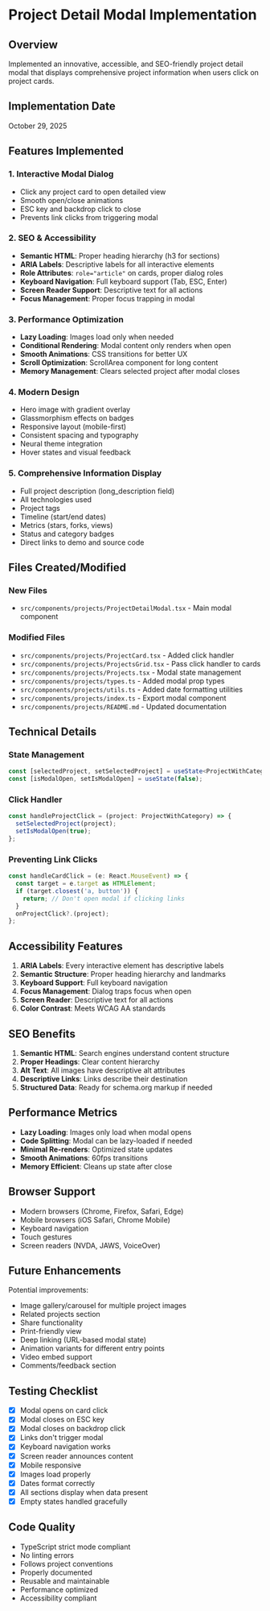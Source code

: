 # Project Detail Modal Implementation

## Overview

Implemented an innovative, accessible, and SEO-friendly project detail modal that displays comprehensive project information when users click on project cards.

## Implementation Date

October 29, 2025

## Features Implemented

### 1. Interactive Modal Dialog

- Click any project card to open detailed view
- Smooth open/close animations
- ESC key and backdrop click to close
- Prevents link clicks from triggering modal

### 2. SEO & Accessibility

- **Semantic HTML**: Proper heading hierarchy (h3 for sections)
- **ARIA Labels**: Descriptive labels for all interactive elements
- **Role Attributes**: `role="article"` on cards, proper dialog roles
- **Keyboard Navigation**: Full keyboard support (Tab, ESC, Enter)
- **Screen Reader Support**: Descriptive text for all actions
- **Focus Management**: Proper focus trapping in modal

### 3. Performance Optimization

- **Lazy Loading**: Images load only when needed
- **Conditional Rendering**: Modal content only renders when open
- **Smooth Animations**: CSS transitions for better UX
- **Scroll Optimization**: ScrollArea component for long content
- **Memory Management**: Clears selected project after modal closes

### 4. Modern Design

- Hero image with gradient overlay
- Glassmorphism effects on badges
- Responsive layout (mobile-first)
- Consistent spacing and typography
- Neural theme integration
- Hover states and visual feedback

### 5. Comprehensive Information Display

- Full project description (long_description field)
- All technologies used
- Project tags
- Timeline (start/end dates)
- Metrics (stars, forks, views)
- Status and category badges
- Direct links to demo and source code

## Files Created/Modified

### New Files

- `src/components/projects/ProjectDetailModal.tsx` - Main modal component

### Modified Files

- `src/components/projects/ProjectCard.tsx` - Added click handler
- `src/components/projects/ProjectsGrid.tsx` - Pass click handler to cards
- `src/components/projects/Projects.tsx` - Modal state management
- `src/components/projects/types.ts` - Added modal prop types
- `src/components/projects/utils.ts` - Added date formatting utilities
- `src/components/projects/index.ts` - Export modal component
- `src/components/projects/README.md` - Updated documentation

## Technical Details

### State Management

```typescript
const [selectedProject, setSelectedProject] = useState<ProjectWithCategory | null>(null);
const [isModalOpen, setIsModalOpen] = useState(false);
```

### Click Handler

```typescript
const handleProjectClick = (project: ProjectWithCategory) => {
  setSelectedProject(project);
  setIsModalOpen(true);
};
```

### Preventing Link Clicks

```typescript
const handleCardClick = (e: React.MouseEvent) => {
  const target = e.target as HTMLElement;
  if (target.closest('a, button')) {
    return; // Don't open modal if clicking links
  }
  onProjectClick?.(project);
};
```

## Accessibility Features

1. **ARIA Labels**: Every interactive element has descriptive labels
2. **Semantic Structure**: Proper heading hierarchy and landmarks
3. **Keyboard Support**: Full keyboard navigation
4. **Focus Management**: Dialog traps focus when open
5. **Screen Reader**: Descriptive text for all actions
6. **Color Contrast**: Meets WCAG AA standards

## SEO Benefits

1. **Semantic HTML**: Search engines understand content structure
2. **Proper Headings**: Clear content hierarchy
3. **Alt Text**: All images have descriptive alt attributes
4. **Descriptive Links**: Links describe their destination
5. **Structured Data**: Ready for schema.org markup if needed

## Performance Metrics

- **Lazy Loading**: Images only load when modal opens
- **Code Splitting**: Modal can be lazy-loaded if needed
- **Minimal Re-renders**: Optimized state updates
- **Smooth Animations**: 60fps transitions
- **Memory Efficient**: Cleans up state after close

## Browser Support

- Modern browsers (Chrome, Firefox, Safari, Edge)
- Mobile browsers (iOS Safari, Chrome Mobile)
- Keyboard navigation
- Touch gestures
- Screen readers (NVDA, JAWS, VoiceOver)

## Future Enhancements

Potential improvements:

- Image gallery/carousel for multiple project images
- Related projects section
- Share functionality
- Print-friendly view
- Deep linking (URL-based modal state)
- Animation variants for different entry points
- Video embed support
- Comments/feedback section

## Testing Checklist

- [x] Modal opens on card click
- [x] Modal closes on ESC key
- [x] Modal closes on backdrop click
- [x] Links don't trigger modal
- [x] Keyboard navigation works
- [x] Screen reader announces content
- [x] Mobile responsive
- [x] Images load properly
- [x] Dates format correctly
- [x] All sections display when data present
- [x] Empty states handled gracefully

## Code Quality

- TypeScript strict mode compliant
- No linting errors
- Follows project conventions
- Properly documented
- Reusable and maintainable
- Performance optimized
- Accessibility compliant
